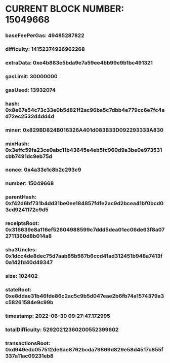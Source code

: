 # CURRENT BLOCK NUMBER: 15049668

### baseFeePerGas: 49485287822
### difficulty: 14152374926962268
### extraData: 0xe4b883e5bda9e7a59ee4bb99e9b1bc491321
### gasLimit: 30000000
### gasUsed: 13932074
### hash: 0x8e67e54c73c33e0b5d821f2ac96ba5c7dbb4e779cc6e7fc4ad72ec2532d4dd4d
### miner: 0x829BD824B016326A401d083B33D092293333A830
### mixHash: 0x3effc59fa23ce0abc11b43645e4eb5fc960d9a3be0e973531cbb7491dc9eb75d
### nonce: 0x4a33e1c8b2c293c9
### number: 15049668
### parentHash: 0xf42d6bf731b4dd31be0ee184857fdfe2ac9d2bcea41bf0bcd03cd9241172c9d5
### receiptsRoot: 0x316639e8a116ef52604988599c7ddd5dea01ec06de63f8a072711360d8b014a8
### sha3Uncles: 0x1dcc4de8dec75d7aab85b567b6ccd41ad312451b948a7413f0a142fd40d49347
### size: 102402
### stateRoot: 0xe8ddae31b46fde86c2ac5c9b5d047eae2b6fb74a1574379a3c58261584e9c99b
### timestamp: 2022-06-30 09:27:47.172995
### totalDifficulty: 52920212360200552399602
### transactionsRoot: 0xd949edc057512de6ae8762bcda79869d829e58d4517c855f337a11ac09231eb8
